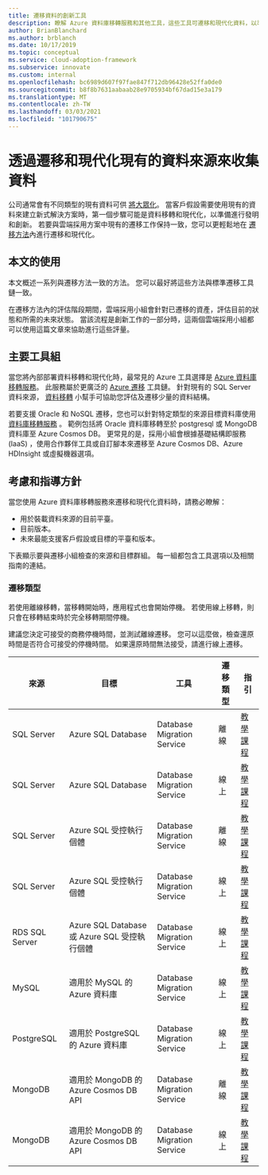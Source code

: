 ```yaml
---
title: 遷移資料的創新工具
description: 瞭解 Azure 資料庫移轉服務和其他工具，這些工具可遷移和現代化資料，以準備進行雲端發明和創新。
author: BrianBlanchard
ms.author: brblanch
ms.date: 10/17/2019
ms.topic: conceptual
ms.service: cloud-adoption-framework
ms.subservice: innovate
ms.custom: internal
ms.openlocfilehash: bc6989d607f97fae847f712db96428e52ffa0de0
ms.sourcegitcommit: b8f8b7631aabaab28e9705934bf67dad15e3a179
ms.translationtype: MT
ms.contentlocale: zh-TW
ms.lasthandoff: 03/03/2021
ms.locfileid: "101790675"
---
```

# <a name="collect-data-through-the-migration-and-modernization-of-existing-data-sources"></a>透過遷移和現代化現有的資料來源來收集資料

公司通常會有不同類型的現有資料可供 [將大眾化](../considerations/data.md)。 當客戶假設需要使用現有的資料來建立新式解決方案時，第一個步驟可能是資料移轉和現代化，以準備進行發明和創新。 若要與雲端採用方案中現有的遷移工作保持一致，您可以更輕鬆地在 [遷移方法](../../migrate/index.md)內進行遷移和現代化。

## <a name="use-of-this-article"></a>本文的使用

本文概述一系列與遷移方法一致的方法。 您可以最好將這些方法與標準遷移工具鏈一致。

在遷移方法內的評估階段期間，雲端採用小組會針對已遷移的資產，評估目前的狀態和所需的未來狀態。 當該流程是創新工作的一部分時，這兩個雲端採用小組都可以使用這篇文章來協助進行這些評量。

## <a name="primary-toolset"></a>主要工具組

當您將內部部署資料移轉和現代化時，最常見的 Azure 工具選擇是 [Azure 資料庫移轉服務](/azure/dms/)。 此服務屬於更廣泛的 [Azure 遷移](/azure/migrate/migrate-services-overview) 工具鏈。 針對現有的 SQL Server 資料來源， [資料移轉](/sql/dma/dma-overview) 小幫手可協助您評估及遷移少量的資料結構。

若要支援 Oracle 和 NoSQL 遷移，您也可以針對特定類型的來源目標資料庫使用 [資料庫移轉服務](/azure/dms/) 。 範例包括將 Oracle 資料庫移轉至於 postgresql 或 MongoDB 資料庫至 Azure Cosmos DB。 更常見的是，採用小組會根據基礎結構即服務 (IaaS) ，使用合作夥伴工具或自訂腳本來遷移至 Azure Cosmos DB、Azure HDInsight 或虛擬機器選項。

## <a name="considerations-and-guidance"></a>考慮和指導方針

當您使用 Azure 資料庫移轉服務來遷移和現代化資料時，請務必瞭解：

- 用於裝載資料來源的目前平臺。
- 目前版本。
- 未來最能支援客戶假設或目標的平臺和版本。

下表顯示要與遷移小組檢查的來源和目標群組。 每一組都包含工具選項以及相關指南的連結。

### <a name="migration-type"></a>遷移類型

若使用離線移轉，當移轉開始時，應用程式也會開始停機。 若使用線上移轉，則只會在移轉結束時於完全移轉期間停機。

建議您決定可接受的商務停機時間，並測試離線遷移。 您可以這麼做，檢查還原時間是否符合可接受的停機時間。 如果還原時間無法接受，請進行線上遷移。

| 來源 | 目標 | 工具 | 遷移類型 | 指引 |
|--|--|--|--|--|
| SQL Server | Azure SQL Database | Database Migration Service | 離線 | [教學課程](/azure/dms/tutorial-sql-server-to-azure-sql) |
| SQL Server | Azure SQL Database | Database Migration Service | 線上 | [教學課程](/azure/dms/tutorial-sql-server-to-azure-sql) |
| SQL Server | Azure SQL 受控執行個體 | Database Migration Service | 離線 | [教學課程](/azure/dms/tutorial-sql-server-to-managed-instance) |
| SQL Server | Azure SQL 受控執行個體 | Database Migration Service | 線上 | [教學課程](/azure/dms/tutorial-sql-server-managed-instance-online) |
| RDS SQL Server | Azure SQL Database 或 Azure SQL 受控執行個體 | Database Migration Service | 線上 | [教學課程](/azure/dms/tutorial-rds-sql-server-azure-sql-and-managed-instance-online) |
| MySQL | 適用於 MySQL 的 Azure 資料庫 | Database Migration Service | 線上 | [教學課程](/azure/dms/tutorial-mysql-azure-mysql-online) |
| PostgreSQL | 適用於 PostgreSQL 的 Azure 資料庫 | Database Migration Service | 線上 | [教學課程](/azure/dms/tutorial-postgresql-azure-postgresql-online) |
| MongoDB | 適用於 MongoDB 的 Azure Cosmos DB API | Database Migration Service | 離線 | [教學課程](/azure/dms/tutorial-mongodb-cosmos-db) |
| MongoDB | 適用於 MongoDB 的 Azure Cosmos DB API | Database Migration Service | 線上 | [教學課程](/azure/dms/tutorial-mongodb-cosmos-db-online) |
